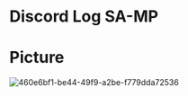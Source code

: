 # Discord Log SA-MP 

# Picture
![460e6bf1-be44-49f9-a2be-f779dda72536](https://user-images.githubusercontent.com/86522880/153177075-ced45067-3c69-4a46-a928-4b2f3ec549cc.png)
